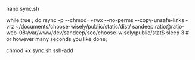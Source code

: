 nano sync.sh

while true ; do
rsync -p --chmod=+rwx --no-perms --copy-unsafe-links -vrz ~/documents/choose-wisely/public/static/dist/ sandeep.ratio@ratio-web-08:/var/www/dev/sandeep/seo/choose-wisely/public/stat$
sleep 3 # or however many seconds you like
done;

chmod +x sync.sh
ssh-add